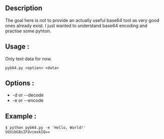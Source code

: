 ## Description

The goal here is not to provide an actually useful base64 tool as very good ones already exist. 
I just wanted to understand base64 encoding and practise some pyhton.

## Usage :

Only text data for now.

```
pyb64.py <option> <data> 
```

## Options :

- -d  or --decode
- -e  or --encode

## Example :

```
$ python pyb64.py -e 'Hello, World!'
SGVsbG8sIFdvcmxkIQ==

```
